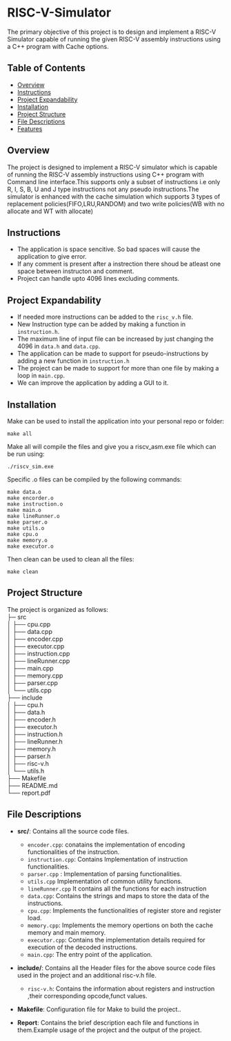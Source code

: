 # RISC-V-Simulator

The primary objective of this project is to design and implement a RISC-V Simulator capable of running the given RISC-V assembly instructions using a C++ program with Cache options.

## Table of Contents

- [Overview](#overview)
- [Instructions](#instructions)
- [Project Expandability](#project-expandability)
- [Installation](#Installation)
- [Project Structure](#project-structure)
- [File Descriptions](#file-descriptions)
- [Features](#features)

## Overview

The project is designed to implement a RISC-V simulator which is capable of running the RISC-V assembly instructions using C++ program with Command line interface.This supports only a subset of instructions i.e only R, I, S, B, U and J type instructions not any pseudo instructions.The simulator is enhanced with the cache simulation which supports 3 types of replacement policies(FIFO,LRU,RANDOM) and two write policies(WB with no allocate and WT with allocate)

## Instructions

- The application is space sencitive. So bad spaces will cause the application to give error.
- If any comment is present after a instrection there shoud be atleast one space between instructon and comment.
- Project can handle upto 4096 lines excluding comments.

## Project Expandability

- If needed more instructions can be added to the `risc_v.h` file.
- New Instruction type can be added by making a function in `instruction.h`.
- The maximum line of input file can be increased by just changing the 4096 in `data.h` and `data.cpp`.
- The application can be made to support for pseudo-instructions by adding a new function in `instruction.h`
- The project can be made to support for more than one file by making a loop in `main.cpp`.
- We can improve the application by adding a GUI to it.

## Installation

Make can be used to install the application into your personal repo or folder:

```console
make all
```

Make all will compile the files and give you a riscv_asm.exe file which can be run using:

```console
./riscv_sim.exe
```

Specific .o files can be compiled by the following commands:

```console
make data.o
make encorder.o
make instruction.o
make main.o
make lineRunner.o
make parser.o
make utils.o
make cpu.o
make memory.o
make executor.o
```

Then clean can be used to clean all the files:

```console
make clean
```

## Project Structure

The project is organized as follows:\
├─ src\
│ ├── cpu.cpp \
│ ├── data.cpp \
│ ├── encoder.cpp \
│ ├── executor.cpp \
│ ├── instruction.cpp \
│ ├── lineRunner.cpp \
│ ├── main.cpp \
│ ├── memory.cpp \
│ ├── parser.cpp \
│ └── utils.cpp \
├── include \
│ ├── cpu.h \
│ ├── data.h \
│ ├── encoder.h \
│ ├── executor.h \
│ ├── instruction.h \
│ ├── lineRunner.h \
│ ├── memory.h \
│ ├── parser.h \
│ ├── risc-v.h \
│ └── utils.h \
├── Makefile \
├── README.md \
└── report.pdf 

## File Descriptions

- **src/**: Contains all the source code files.

  - `encoder.cpp`: conatains the implementation of encoding functionalities of the instruction.
  - `instruction.cpp`: Contains Implementation of instruction functionalities.
  - `parser.cpp` : Implementation of parsing functionalities.
  - `utils.cpp` Implementation of common utility functions.
  - `lineRunner.cpp` It contains all the functions for each instruction
  - `data.cpp`: Contains the strings and maps to store the data of the instructions.
  - `cpu.cpp`: Implements the functionalities of register store and register load.
  - `memory.cpp`: Implements the memory opertions on both the cache memory and main memory.
  - `executor.cpp`: Contains the implementation details required for execution of the decoded instructions.
  - `main.cpp`: The entry point of the application.

- **include/**: Contains all the Header files for the above source code files used in the project and an additional risc-v.h file.
  - `risc-v.h`: Contains the information about registers and instruction ,their corresponding opcode,funct values.
- **Makefile**: Configuration file for Make to build the project..
- **Report**: Contains the brief description each file and functions in them.Example usage of the project and the output of the project.